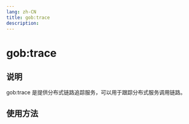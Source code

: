 ```yaml
---
lang: zh-CN
title: gob:trace
description: 
---
```

# gob:trace

## 说明

gob:trace 是提供分布式链路追踪服务，可以用于跟踪分布式服务调用链路。

## 使用方法

```go

```